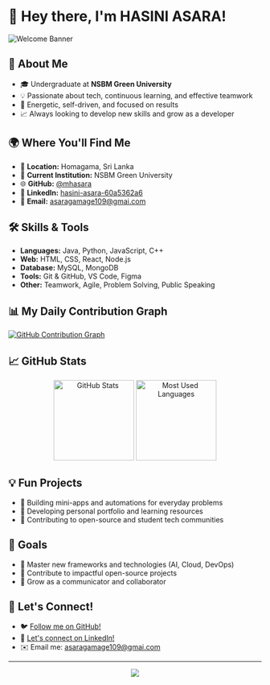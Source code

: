 # 👋 Hey there, I'm HASINI ASARA!

![Welcome Banner](https://capsule-render.vercel.app/api?type=wave&color=0:3b82f6,100:ffffff&height=160&section=header&text=Welcome%20to%20My%20GitHub!&fontSize=35&fontAlignY=35&desc=Undergraduate%20%7C%20Tech%20Enthusiast%20%7C%20Lifelong%20Learner&descAlign=60&descAlignY=60&fontColor=0A0A0A)

## 🚀 About Me

- 🎓 Undergraduate at **NSBM Green University**
- 💡 Passionate about tech, continuous learning, and effective teamwork
- 🤝 Energetic, self-driven, and focused on results
- 📈 Always looking to develop new skills and grow as a developer

## 🌍 Where You'll Find Me

- 🏡 **Location:** Homagama, Sri Lanka
- 💼 **Current Institution:** NSBM Green University
- 🌐 **GitHub:** [@mhasara](https://github.com/mhasara)
- 💼 **LinkedIn:** [hasini-asara-60a5362a6](https://www.linkedin.com/in/hasini-asara-60a5362a6)
- 📧 **Email:** asaragamage109@gmai.com

## 🛠️ Skills & Tools

- **Languages:** Java, Python, JavaScript, C++
- **Web:** HTML, CSS, React, Node.js
- **Database:** MySQL, MongoDB
- **Tools:** Git & GitHub, VS Code, Figma
- **Other:** Teamwork, Agile, Problem Solving, Public Speaking

## 📊 My Daily Contribution Graph

<!-- This graph auto-updates every day based on your GitHub activity -->
[![GitHub Contribution Graph](https://github-readme-activity-graph.vercel.app/graph?username=mhasara&theme=react-dark)](https://github.com/Ashutosh00710/github-readme-activity-graph)

## 📈 GitHub Stats

<p align="center">
  <img src="https://github-readme-stats.vercel.app/api?username=mhasara&show_icons=true&theme=tokyonight" alt="GitHub Stats" height="160"/>
  <img src="https://github-readme-stats.vercel.app/api/top-langs/?username=mhasara&langs_count=8&layout=compact&theme=tokyonight&hide_border=false" alt="Most Used Languages" height="160"/>
</p>

## 💡 Fun Projects

- 🚀 Building mini-apps and automations for everyday problems
- 🤖 Developing personal portfolio and learning resources
- 💬 Contributing to open-source and student tech communities

## 🎯 Goals

- 🌱 Master new frameworks and technologies (AI, Cloud, DevOps)
- 🌟 Contribute to impactful open-source projects
- 💬 Grow as a communicator and collaborator

## 🤝 Let's Connect!

- 🐦 [Follow me on GitHub!](https://github.com/mhasara)
- 💼 [Let's connect on LinkedIn!](https://www.linkedin.com/in/hasini-asara-60a5362a6)
- ✉️ Email me: asaragamage109@gmai.com

---

<p align="center">
  <img src="https://readme-typing-svg.demolab.com?font=Fira+Code&duration=2500&pause=1000&color=3B82F6&center=true&vCenter=true&width=435&lines=Let's+build+something+amazing+together!;Tech+is+my+passion!;Always+learning!">
</p>
